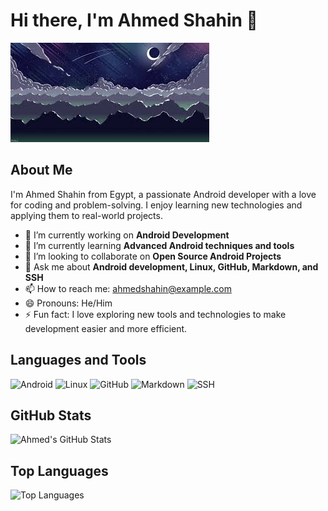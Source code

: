 # Hi there, I'm Ahmed Shahin 👋 

![Profile Banner](https://github.com/GitFASTBOOT/GitFASTBOOT/blob/main/download%20(1).jpeg)

## About Me

I'm Ahmed Shahin from Egypt, a passionate Android developer with a love for coding and problem-solving. I enjoy learning new technologies and applying them to real-world projects. 

- 🔭 I’m currently working on **Android Development**
- 🌱 I’m currently learning **Advanced Android techniques and tools**
- 👯 I’m looking to collaborate on **Open Source Android Projects**
- 💬 Ask me about **Android development, Linux, GitHub, Markdown, and SSH**
- 📫 How to reach me: [ahmedshahin@example.com](mailto:ahmedshahinX0X@gmail.com)
- 😄 Pronouns: He/Him
- ⚡ Fun fact: I love exploring new tools and technologies to make development easier and more efficient.

## Languages and Tools

![Android](https://img.shields.io/badge/-Android-3DDC84?style=flat-square&logo=android&logoColor=white)
![Linux](https://img.shields.io/badge/-Linux-FCC624?style=flat-square&logo=linux&logoColor=black)
![GitHub](https://img.shields.io/badge/-GitHub-181717?style=flat-square&logo=github&logoColor=white)
![Markdown](https://img.shields.io/badge/-Markdown-000000?style=flat-square&logo=markdown&logoColor=white)
![SSH](https://img.shields.io/badge/-SSH-4CAF50?style=flat-square&logo=ssh&logoColor=white)

## GitHub Stats

![Ahmed's GitHub Stats](https://github-readme-stats.vercel.app/api?username=GitFASTBOOT&show_icons=true&theme=radical)

## Top Languages

![Top Languages](https://github-readme-stats.vercel.app/api/top-langs/?username=GitFASTBOOT&layout=compact&theme=radical)
